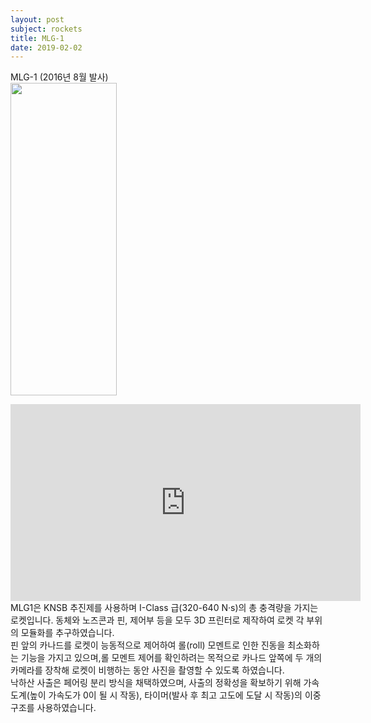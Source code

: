```yaml
---
layout: post
subject: rockets
title: MLG-1
date: 2019-02-02
---
```

MLG-1 (2016년 8월 발사)<br/>
<img src="https://github.com/hsb6350/hanaro.github.io/blob/master/assets/logo/MLG1.PNG?raw=true" width="170" height="500"/>
<iframe width="560" height="315" src="https://www.youtube.com/embed/GzKZtYqitq4" frameborder="0" allowfullscreen></iframe><br/>
MLG1은 KNSB 추진제를 사용하며 I-Class 급(320-640 N·s)의 총 충격량을 가지는 로켓입니다. 동체와 노즈콘과 핀, 제어부 등을 모두 3D 프린터로 제작하여 로켓 각 부위의 모듈화를 추구하였습니다.<br/>
핀 앞의 카나드를 로켓이 능동적으로 제어하여 롤(roll) 모멘트로 인한 진동을 최소화하는 기능을 가지고 있으며,롤 모멘트 제어를 확인하려는 목적으로 카나드 앞쪽에 두 개의 카메라를 장착해 로켓이 비행하는 동안 사진을 촬영할 수 있도록 하였습니다.<br/>
낙하산 사출은 페어링 분리 방식을 채택하였으며, 사출의 정확성을 확보하기 위해 가속도계(높이 가속도가 0이 될 시 작동), 타이머(발사 후 최고 고도에 도달 시 작동)의 이중 구조를 사용하였습니다.
